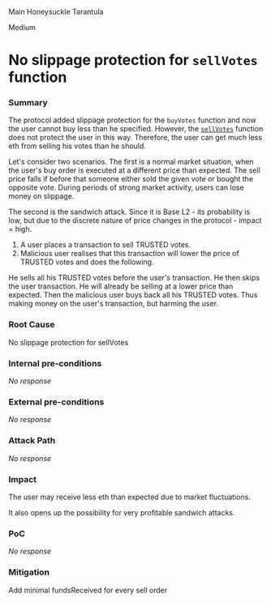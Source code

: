 Main Honeysuckle Tarantula

Medium

# No slippage protection for `sellVotes` function

### Summary

The protocol added slippage protection for the `buyVotes` function and now the user cannot buy less than he specified.
However, the [`sellVotes`](https://github.com/sherlock-audit/2024-11-ethos-network-ii/blob/main/ethos/packages/contracts/contracts/ReputationMarket.sol#L495) function does not protect the user in this way. Therefore, the user can get much less eth from selling his votes than he should.

Let's consider two scenarios.
The first is a normal market situation, when the user's buy order is executed at a different price than expected. The sell price falls if before that someone either sold the given vote or bought the opposite vote. During periods of strong market activity, users can lose money on slippage.

The second is the sandwich attack. Since it is Base L2 - its probability is low, but due to the discrete nature of price changes in the protocol - impact = high.
1) A user places a transaction to sell TRUSTED votes.
2) Malicious user realises that this transaction will lower the price of TRUSTED votes and does the following.

He sells all his TRUSTED votes before the user's transaction.
He then skips the user transaction. He will already be selling at a lower price than expected.
Then the malicious user buys back all his TRUSTED votes. Thus making money on the user's transaction, but harming the user.

### Root Cause

No slippage protection for sellVotes

### Internal pre-conditions

_No response_

### External pre-conditions

_No response_

### Attack Path

_No response_

### Impact

The user may receive less eth than expected due to market fluctuations. 

It also opens up the possibility for very profitable sandwich attacks. 

### PoC

_No response_

### Mitigation

Add minimal fundsReceived for every sell order